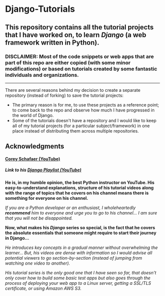 # Django-Tutorials

## This repository contains all the tutorial projects that I have worked on, to learn ***Django*** (a web framework written in Python).

### **DISCLAIMER**: Most of the code snippets or web apps that are part of this repo are either **copied (with some minor modifications) or based on tutorials** created by some fantastic individuals and organizations.
---
There are several reasons behind my decision to create a separate repository (instead of forking) to save the tutorial projects:

* The primary reason is for me, to use these projects as a reference point; to come back to the repo and observe how much I have progressed in the world of Django.
* Some of the tutorials doesn't have a repository and I would like to keep all of my tutorial projects (for a particular subject/framework) in one place instead of distributing them across multiple repositories.

## Acknowledgments

#### [Corey Schafaer (YouTube)](https://www.youtube.com/channel/UCCezIgC97PvUuR4_gbFUs5g "Link to his YouTube channel")

##### Link to his [Django Playlist (YouTube)](https://www.youtube.com/playlist?list=PL-osiE80TeTtoQCKZ03TU5fNfx2UY6U4p "Link to his Django Playlist on YouTube")

**He is, in my humble opinion, the best Python instructor on YouTube. His easy-to-understand explanations, structure of his tutorial videos along with the range of topics that he covers on his channel means there is something for everyone on his channel.**
 
*If you are a Python developer or an enthusiast, I wholeheartedly **recommend** him to everyone and urge you to go to his channel... I am sure that you will not be disappointed.*

**Now, what makes his *Django* series so special, is the fact that he covers the absolute essentials that someone might require to start their journey in Django...**

*He introduces key concepts in a gradual manner without overwhelming the learner... But, his videos are dense with information so I would advise all potential viewers to go section-by-section (instead of jumping from watching one video to another).*

*His tutorial series is the only good one that I have seen so far, that doesn't only cover how to build some basic test apps but also goes through the process of deploying your web app to a Linux server, getting a SSL/TLS certificate, or using Amazon AWS S3.*
